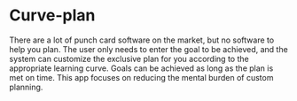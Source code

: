 # Curve-plan
There are a lot of punch card software on the market, but no software to help you plan. The user only needs to enter the goal to be achieved, and the system can customize the exclusive plan for you according to the appropriate learning curve. Goals can be achieved as long as the plan is met on time. This app focuses on reducing the mental burden of custom planning.
